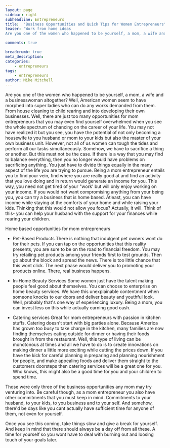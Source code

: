 ```yaml
---
layout: page
sidebar: right
subheadline: Entrepreneurs
title:  "Business Opportunities and Quick Tips for Women Entrepreneurs"
teaser: "Work from home ideas
Are you one of the women who happened to be yourself, a mom, a wife and a businesswoman altogether?"

comments: true

breadcrumb: true
meta_description:
categories:
    - entrepreneurs
tags:
    - entrepreneurs
author: Mike Mitchell
---
```



Are you one of the women who happened to be yourself, a mom, a wife and a businesswoman altogether? Well, American women seem to have morphed into super ladies who can do any works demanded from them. From house cleaning to child rearing and into developing their own businesses. 
Well, there are just too many opportunities for mom entrepreneurs that you may even find yourself overwhelmed when you see the whole spectrum of chancing on the career of your life. You may not have realized it but you see, you have the potential of not only becoming a housewife to you husband or mom to your kids but also the master of your own business unit.
However, not all of us women can tough the tides and perform all our tasks simultaneously. Somehow, we have to sacrifice a thing or another. But this must not be the case. If there is a way that you may find to balance everything, then you no longer would have problems on sacrificing anything. You just have to divide things equally in the many aspect of the life you are trying to pursue.
Being a mom entrepreneur entails you to find your vein, find where you are really good at and find an activity that you love doing and in return would generate an income for you. This way, you need not get tired of your "work' but will only enjoy working on your income. 
If you would not want compromising anything from your being you, you can try a business that is home based. Atleast, you can have income while staying at the comforts of your home and while raising your kids. Thinking that this would not allow you focus? Actually, it will. 
Think of this- you can help your husband with the support for your finances while rearing your children. 

Home based opportunities for mom entrepreneurs

- Pet-Based Products
There is nothing that indulgent pet owners wont do for their pets. If you can tap on the opportunities that this reality presents, you are sure to be on the road to financial freedom. You may try retailing pet products among your friends first to test grounds. Then go about the block and spread the news. There is too little chance that this wont click. The next phase would deliver you to promoting your products online. There, real business happens.

- In-Home Beauty Services
Some women just have the talent making people feel good about themselves. You can choose to enterprise on home beauty services. We have this unexplainable contentment when someone knocks to our doors and deliver beauty and youthful look. Well, probably that's one way of experiencing luxury. Being a mom, you can invest less on this while actually earning good cash.

- Catering services
Great for mom entrepreneurs with passion in kitchen stuffs. Catering doesn't start with big parties alone. Because America has grown too busy to take charge in the kitchen, many families are now finding themselves eating outside for dinner or having their foods brought in from the restaurant. Well, this type of living can be monotonous at times and all we have to do is to create innovations on making dinner a little more exciting while cutting the prices down. If you have the kick for careful planning in preparing and planning nourishment for people, and make appealing foods and deliver them straight to the customers doorsteps then catering services will be a great one for you. Who knows, this might also be a good time for you and your children to spend time.

Those were only three of the business opportunities any mom may try venturing into. Be careful though, as a mom entrepreneur you also have other commitments that you must keep in mind. Commitments to your husband, to your kids, to you business and to your self. And somehow, there'd be days like you cant actually have sufficient time for anyone of them, not even for yourself. 

Once you see this coming, take things slow and give a break for yourself. And keep in mind that there should always be a day off from all these. A time for yourself so you wont have to deal with burning out and loosing touch of your goals later. 
